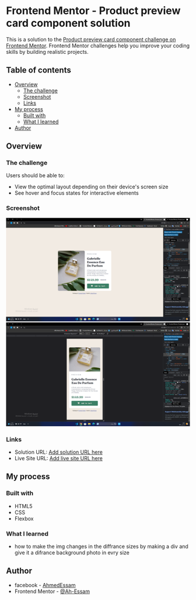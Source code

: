 # Frontend Mentor - Product preview card component solution

This is a solution to the [Product preview card component challenge on Frontend Mentor](https://www.frontendmentor.io/challenges/product-preview-card-component-GO7UmttRfa). Frontend Mentor challenges help you improve your coding skills by building realistic projects. 

## Table of contents

- [Overview](#overview)
  - [The challenge](#the-challenge)
  - [Screenshot](#screenshot)
  - [Links](#links)
- [My process](#my-process)
  - [Built with](#built-with)
  - [What I learned](#what-i-learned)
- [Author](#author)


## Overview

### The challenge

Users should be able to:

- View the optimal layout depending on their device's screen size
- See hover and focus states for interactive elements

### Screenshot

![disktop device](./screenshots/screenshot_disktop.png)
![small device](./screenshots/screenshot-small-device.png)


### Links

- Solution URL: [Add solution URL here](https://github.com/Ah-Essam/card-component)
- Live Site URL: [Add live site URL here](https://card-component-gold.vercel.app/)

## My process

### Built with

- HTML5 
- CSS
- Flexbox

### What I learned

- how to make the img changes in the diffrance sizes by making a div and give it a difrance background photo in evry size

## Author

- facebook - [AhmedEssam](https://www.facebook.com/thestara7med)
- Frontend Mentor - [@Ah-Essam](https://www.frontendmentor.io/profile/Ah-Essam)